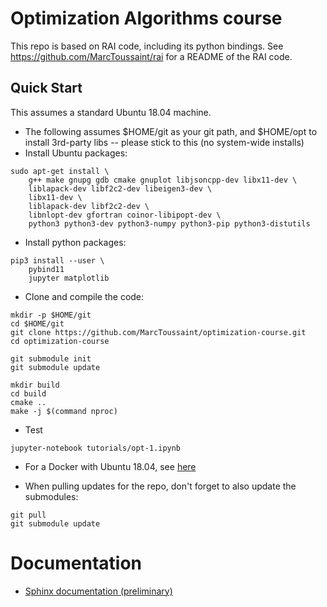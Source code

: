 # Optimization Algorithms course

This repo is based on RAI code, including its python bindings. See https://github.com/MarcToussaint/rai for a README of the RAI code.



## Quick Start

This assumes a standard Ubuntu 18.04 machine.

* The following assumes $HOME/git as your git path, and $HOME/opt
to install 3rd-party libs -- please stick to this (no system-wide installs)
* Install Ubuntu packages:
```
sudo apt-get install \
	g++ make gnupg gdb cmake gnuplot libjsoncpp-dev libx11-dev \
	liblapack-dev libf2c2-dev libeigen3-dev \
	libx11-dev \
	liblapack-dev libf2c2-dev \
	libnlopt-dev gfortran coinor-libipopt-dev \
	python3 python3-dev python3-numpy python3-pip python3-distutils
```
* Install python packages:
```
pip3 install --user \
	pybind11
	jupyter matplotlib
```
* Clone and compile the code:
```
mkdir -p $HOME/git
cd $HOME/git
git clone https://github.com/MarcToussaint/optimization-course.git
cd optimization-course

git submodule init
git submodule update

mkdir build
cd build
cmake ..
make -j $(command nproc)
```
* Test
```
jupyter-notebook tutorials/opt-1.ipynb
```

* For a Docker with Ubuntu 18.04, see [here](https://github.com/MarcToussaint/rai-maintenance/tree/master/docker/mini18) 

* When pulling updates for the repo, don't forget to also update the submodules:
```
git pull
git submodule update
```


# Documentation

* [Sphinx documentation (preliminary)](https://marctoussaint.github.io/optimization-course/)
